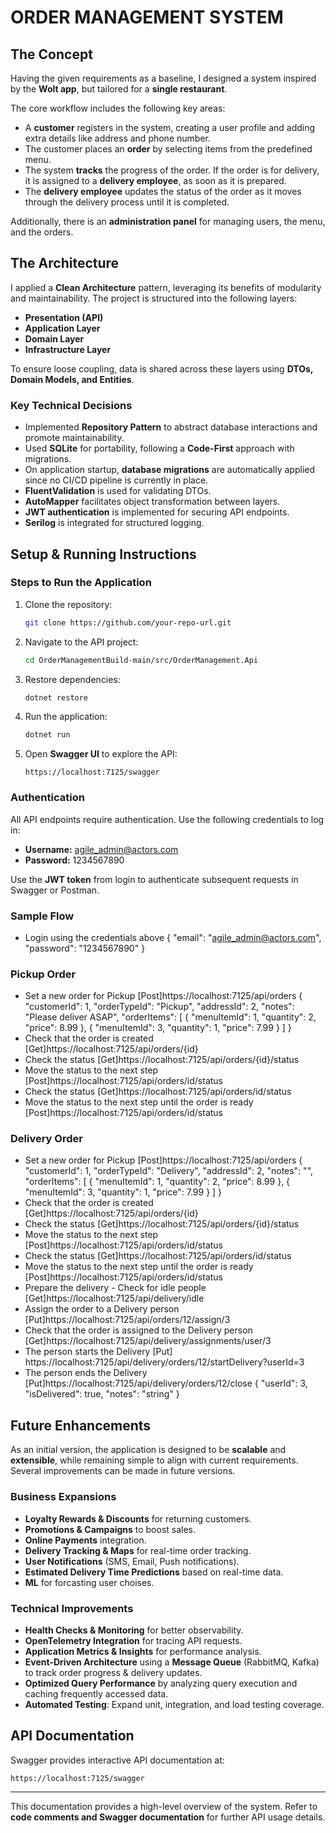 # ORDER MANAGEMENT SYSTEM

## The Concept

Having the given requirements as a baseline, I designed a system inspired by the **Wolt app**, but tailored for a **single restaurant**.

The core workflow includes the following key areas:

- A **customer** registers in the system, creating a user profile and adding extra details like address and phone number.
- The customer places an **order** by selecting items from the predefined menu.
- The system **tracks** the progress of the order. If the order is for delivery, it is assigned to a **delivery employee**, as soon as it is prepared.
- The **delivery employee** updates the status of the order as it moves through the delivery process until it is completed.

Additionally, there is an **administration panel** for managing users, the menu, and the orders.

## The Architecture

I applied a **Clean Architecture** pattern, leveraging its benefits of modularity and maintainability. The project is structured into the following layers:

- **Presentation (API)**
- **Application Layer**
- **Domain Layer**
- **Infrastructure Layer**

To ensure loose coupling, data is shared across these layers using **DTOs, Domain Models, and Entities**.

### **Key Technical Decisions**

- Implemented **Repository Pattern** to abstract database interactions and promote maintainability.
- Used **SQLite** for portability, following a **Code-First** approach with migrations.
- On application startup, **database migrations** are automatically applied since no CI/CD pipeline is currently in place.
- **FluentValidation** is used for validating DTOs.
- **AutoMapper** facilitates object transformation between layers.
- **JWT authentication** is implemented for securing API endpoints.
- **Serilog** is integrated for structured logging.

## Setup & Running Instructions

### **Steps to Run the Application**

1. Clone the repository:
   ```sh
   git clone https://github.com/your-repo-url.git
   ```
2. Navigate to the API project:
   ```sh
   cd OrderManagementBuild-main/src/OrderManagement.Api
   ```
3. Restore dependencies:
   ```sh
   dotnet restore
   ```
4. Run the application:
   ```sh
   dotnet run
   ```
5. Open **Swagger UI** to explore the API:
   ```
   https://localhost:7125/swagger
   ```

### **Authentication**

All API endpoints require authentication. Use the following credentials to log in:

- **Username:** agile_admin@actors.com
- **Password:** 1234567890

Use the **JWT token** from login to authenticate subsequent requests in Swagger or Postman.

### **Sample Flow**
- Login using the credentials above
{
  "email": "agile_admin@actors.com",
  "password": "1234567890"
}

### **Pickup Order**
- Set a new order for Pickup [Post]https://localhost:7125/api/orders
{
    "customerId": 1,
    "orderTypeId": "Pickup",
    "addressId": 2,
    "notes": "Please deliver ASAP",
    "orderItems": [
        { "menuItemId": 1, "quantity": 2, "price": 8.99 },
        { "menuItemId": 3, "quantity": 1, "price": 7.99 }
    ]
}
- Check that the order is created [Get]https://localhost:7125/api/orders/{id}
- Check the status [Get]https://localhost:7125/api/orders/{id}/status
- Move the status to the next step [Post]https://localhost:7125/api/orders/id/status
- Check the status [Get]https://localhost:7125/api/orders/id/status
- Move the status to the next step until the order is ready [Post]https://localhost:7125/api/orders/id/status

### **Delivery Order**
- Set a new order for Pickup [Post]https://localhost:7125/api/orders
{
    "customerId": 1,
    "orderTypeId": "Delivery",
    "addressId": 2,
    "notes": "",
    "orderItems": [
        { "menuItemId": 1, "quantity": 2, "price": 8.99 },
        { "menuItemId": 3, "quantity": 1, "price": 7.99 }
    ]
}
- Check that the order is created [Get]https://localhost:7125/api/orders/{id}
- Check the status [Get]https://localhost:7125/api/orders/{id}/status
- Move the status to the next step [Post]https://localhost:7125/api/orders/id/status
- Check the status [Get]https://localhost:7125/api/orders/id/status
- Move the status to the next step until the order is ready [Post]https://localhost:7125/api/orders/id/status
- Prepare the delivery - Check for idle people [Get]https://localhost:7125/api/delivery/idle
- Assign the order to a Delivery person [Put]https://localhost:7125/api/orders/12/assign/3
- Check that the order is assigned to the Delivery person [Get]https://localhost:7125/api/delivery/assignments/user/3
- The person starts the Delivery [Put] https://localhost:7125/api/delivery/orders/12/startDelivery?userId=3
- The person ends the Delivery [Put]https://localhost:7125/api/delivery/orders/12/close
{
  "userId": 3,
  "isDelivered": true,
  "notes": "string"
}

## Future Enhancements

As an initial version, the application is designed to be **scalable** and **extensible**, while remaining simple to align with current requirements. Several improvements can be made in future versions.

### **Business Expansions**

- **Loyalty Rewards & Discounts** for returning customers.
- **Promotions & Campaigns** to boost sales.
- **Online Payments** integration.
- **Delivery Tracking & Maps** for real-time order tracking.
- **User Notifications** (SMS, Email, Push notifications).
- **Estimated Delivery Time Predictions** based on real-time data.
- **ML** for forcasting user choises.

### **Technical Improvements**

- **Health Checks & Monitoring** for better observability.
- **OpenTelemetry Integration** for tracing API requests.
- **Application Metrics & Insights** for performance analysis.
- **Event-Driven Architecture** using a **Message Queue** (RabbitMQ, Kafka) to track order progress & delivery updates.
- **Optimized Query Performance** by analyzing query execution and caching frequently accessed data.
- **Automated Testing**: Expand unit, integration, and load testing coverage.

## API Documentation

Swagger provides interactive API documentation at:

```
https://localhost:7125/swagger
```

---

This documentation provides a high-level overview of the system. Refer to **code comments and Swagger documentation** for further API usage details.
